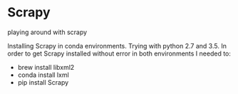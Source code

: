 # Scrapy
playing around with scrapy 

Installing Scrapy in conda environments. Trying with python 2.7 and 3.5. In order to get Scrapy installed without error in both environments I needed to:

* brew install libxml2
* conda install lxml
* pip install Scrapy

